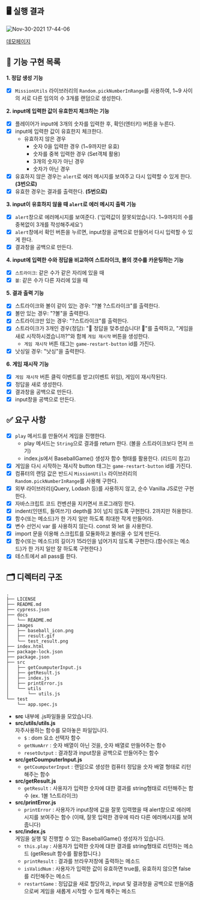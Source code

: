 ## 🖥 실행 결과
![Nov-30-2021 17-44-06](https://user-images.githubusercontent.com/52344833/144014317-e54e01eb-eb47-455f-94b4-c9ba6f33e62f.gif)

[데모페이지](https://rladpwl0512.github.io/javascript-baseball-precourse/)


## 🎯 기능 구현 목록  
**1. 정답 생성 기능**
  - [x] `MissionUtils` 라이브러리의 `Random.pickNumberInRange`를 사용하여, 1~9 사이의 서로 다른 임의의 수 3개를 랜덤으로 생성한다. 

**2. input에 입력한 값이 유효한지 체크하는 기능**
  - [x] 플레이어가 input에 3개의 숫자를 입력한 후, 확인(엔터키) 버튼을 누른다. 
  - [x] input에 입력한 값이 유효한지 체크한다. 
    - 유효하지 않은 경우 
      - 숫자 0을 입력한 경우 (1~9까지만 유효)
      - 숫자를 중복 입력한 경우 (Set객체 활용)
      - 3개의 숫자가 아닌 경우
      - 숫자가 아닌 경우  
  - [x] 유효하지 않은 경우는 `alert`로 에러 메시지를 보여주고 다시 입력할 수 있게 한다. **(3번으로)**
  - [x] 유효한 경우는 결과를 출력한다. **(5번으로)**

**3. input이 유효하지 않을 때 `alert`로 에러 메시지 출력 기능**
  - [x] `alert`창으로 에러메시지를 보여준다. ('입력값이 잘못되었습니다. 1~9까지의 수를 중복없이 3개를 작성해주세요')
  - [x] `alert`창에서 확인 버튼을 누르면, input창을 공백으로 만들어서 다시 입력할 수 있게 한다. 
  - [x] 결과창을 공백으로 만든다. 

**4. input에 입력한 수와 정답을 비교하여 스트라이크, 볼의 갯수를 카운팅하는 기능**
- [x] `스트라이크`: 같은 수가 같은 자리에 있을 때
- [x] `볼`: 같은 수가 다른 자리에 있을 때 

**5. 결과 출력 기능**
- [x] 스트라이크와 볼이 같이 있는 경우: "?볼 ?스트라이크"를 출력한다. 
- [x] 볼만 있는 경우: "?볼"을 출력한다. 
- [x] 스트라이크만 있는 경우: "?스트라이크"를 출력한다. 
- [x] 스트라이크가 3개인 경우(정답):  "🎉 정답을 맞추셨습니다! 🎉"를 출력하고, "게임을 새로 시작하시겠습니까?"와 함께 `게임 재시작` 버튼을 생성한다.
  - `게임 재시작` 버튼 태그는 `game-restart-button` id를 가진다.  
- [x] 낫싱일 경우: "낫싱"을 출력한다. 

**6. 게임 재시작 기능**
- [x] `게임 재시작` 버튼 클릭 이벤트를 받고(이벤트 위임), 게임이 재시작된다. 
- [x] 정답을 새로 생성한다.  
- [x] 결과창을 공백으로 만든다. 
- [x] input창을 공백으로 만든다. 

## ✅ 요구 사항 
- [x] `play` 메서드를 만들어서 게임을 진행한다. 
  - play 메서드는 `String`으로 결과를 return 한다. (볼을 스트라이크보다 먼저 쓰기)
  - index.js에서 BaseballGame() 생성자 함수 형태를 활용한다. (리드미 참고)
- [x] 게임을 다시 시작하는 재시작 button 태그는 `game-restart-button` id를 가진다.
- [x] 컴퓨터의 랜덤 값은 반드시 `MissionUtils` 라이브러리의 `Random.pickNumberInRange`를 사용해 구한다.
- [x] 외부 라이브러리(jQuery, Lodash 등)를 사용하지 않고, 순수 Vanilla JS로만 구현한다.
- [x] 자바스크립트 코드 컨벤션을 지키면서 프로그래밍 한다.
- [x] indent(인덴트, 들여쓰기) depth를 3이 넘지 않도록 구현한다. 2까지만 허용한다.
- [x] 함수(또는 메소드)가 한 가지 일만 하도록 최대한 작게 만들어라.
- [x] 변수 선언시 var 를 사용하지 않는다. const 와 let 을 사용한다.
- [x] import 문을 이용해 스크립트를 모듈화하고 불러올 수 있게 만든다.
- [x] 함수(또는 메소드)의 길이가 15라인을 넘어가지 않도록 구현한다.(함수(또는 메소드)가 한 가지 일만 잘 하도록 구현한다.)
- [x] 테스트에서 all pass를 한다. 

## 🗂 디렉터리 구조 
```
.
├── LICENSE
├── README.md
├── cypress.json
├── docs
│   └── README.md
├── images
│   ├── baseball_icon.png
│   ├── result.gif
│   └── test_result.png
├── index.html
├── package-lock.json
├── package.json
├── src
│   ├── getCoumputerInput.js
│   ├── getResult.js
│   ├── index.js
│   ├── printError.js
│   └── utils
│       └── utils.js
└── test
    └── app.spec.js
```
- **src** 내부에 .js파일들을 모았습니다. 
- **src/utils/utils.js** 
  <br>자주사용하는 함수를 모아놓은 파일입니다. 
  - `$` : dom 요소 선택자 함수 
  - `getNumArr` : 숫자 배열이 아닌 것을, 숫자 배열로 만들어주는 함수 
  - `resetOutput` : 결과창과 input창을 공백으로 만들어주는 함수 
- **src/getCoumputerInput.js**
  - `getCoumputerInput` : 랜덤으로 생성한 컴퓨터 정답을 숫자 배열 형태로 리턴해주는 함수
- **src/getResult.js**
  - `getResult` : 사용자가 입력한 숫자에 대한 결과를 string형태로 리턴해주는 함수 (ex. 1볼 1스트라이크)
- **src/printError.js**
  - `printError` : 사용자가 input창에 값을 잘못 입력했을 때 alert창으로 에러메시지를 보여주는 함수 (이때, 잘못 입력한 경우에 따라 다른 에러메시지를 보여줍니다)
- **src/index.js**
  <br>게임을 실행 및 진행할 수 있는 BaseballGame() 생성자가 있습니다. 
  - `this.play` : 사용자가 입력한 숫자에 대한 결과를 string형태로 리턴하는 메소드 (getResult 함수를 활용합니다.)
  - `printResult` : 결과를 브라우저창에 출력하는 메소드
  - `isValidNum` : 사용자가 입력한 값이 유효하면 true를, 유효하지 않으면 false를 리턴해주는 메소드 
  - `restartGame` : 정답값을 새로 할당하고, input 및 결과창을 공백으로 만들어줌으로써 게임을 새롭게 시작할 수 있게 해주는 메소드
